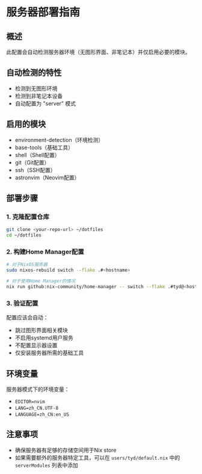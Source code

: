 # 服务器部署指南

## 概述
此配置会自动检测服务器环境（无图形界面、非笔记本）并仅启用必要的模块。

## 自动检测的特性
- 检测到无图形环境
- 检测到非笔记本设备
- 自动配置为 "server" 模式

## 启用的模块
- environment-detection（环境检测）
- base-tools（基础工具）
- shell（Shell配置）
- git（Git配置）
- ssh（SSH配置）
- astronvim（Neovim配置）

## 部署步骤

### 1. 克隆配置仓库
```bash
git clone <your-repo-url> ~/dotfiles
cd ~/dotfiles
```

### 2. 构建Home Manager配置
```bash
# 对于NixOS服务器
sudo nixos-rebuild switch --flake .#<hostname>

# 对于使用Home Manager的情况
nix run github:nix-community/home-manager -- switch --flake .#tyd@<hostname>
```

### 3. 验证配置
配置应该会自动：
- 跳过图形界面相关模块
- 不启用systemd用户服务
- 不配置显示器设置
- 仅安装服务器所需的基础工具

## 环境变量
服务器模式下的环境变量：
- `EDITOR=nvim`
- `LANG=zh_CN.UTF-8`
- `LANGUAGE=zh_CN:en_US`

## 注意事项
- 确保服务器有足够的存储空间用于Nix store
- 如果需要额外的服务器特定工具，可以在 `users/tyd/default.nix` 中的 `serverModules` 列表中添加 